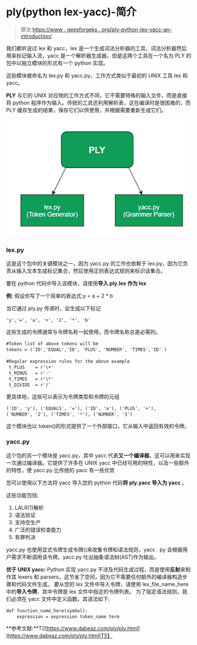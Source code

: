 # ply(python lex-yacc)-简介

> 原文:[https://www . geesforgeks . org/ply-python-lex-yacc-an-introduction/](https://www.geeksforgeeks.org/ply-python-lex-yacc-an-introduction/)

我们都听说过 lex 和 yacc，lex 是一个生成词法分析器的工具，词法分析器然后用来标记输入流，yacc 是一个解析器生成器，但是这两个工具在一个名为 PLY 的包中以独立模块的形式有一个 python 实现。

这些模块被命名为 lex.py 和 yacc.py，工作方式类似于最初的 UNIX 工具 lex 和 yacc。

**PLY** 与它的 UNIX 对应物的工作方式不同，它不需要特殊的输入文件，而是直接将 python 程序作为输入。传统的工具还利用解析表，这在编译时是很困难的，而 PLY 缓存生成的结果，保存它们以供使用，并根据需要重新生成它们。

![PLY components](img/6ed3f65ceb52acc451c752e5be9a4548.png)

### lex.py

这是这个包中的关键模块之一，因为 yacc.py 的工作也依赖于 lex.py，因为它负责从输入文本生成标记集合，然后使用正则表达式规则来标识该集合。

要在 python 代码中导入该模块，请使用**导入 ply.lex 作为 lex**

**例:**
假设你写了一个简单的表达式:y = a + 2 * b

当它通过 ply.py 传递时，会生成以下标记

```
'y','=', 'a', '+', '2', '*', 'b'
```

这些生成的令牌通常与令牌名称一起使用，而令牌名称总是必需的。

```
#Token list of above tokens will be
tokens = ('ID','EQUAL','ID', 'PLUS', 'NUMBER', 'TIMES','ID' )

#Regular expression rules for the above example 
 t_PLUS    = r'\+'
 t_MINUS   = r'-'
 t_TIMES   = r'\*'
 t_DIVIDE  = r'/'
```

更具体地，这些可以表示为令牌类型和令牌的元组

```
('ID', 'y'), ('EQUALS', '='), ('ID', 'a'), ('PLUS', '+'), 
('NUMBER', '2'), ('TIMES', '*'), ('NUMBER', '3')
```

这个模块也以 token()的形式提供了一个外部接口，它从输入中返回有效的令牌。

### yacc.py

这个包的另一个模块是 yacc.py，其中 yacc 代表**又一个编译器**。这可以用来实现一次通过编译器。它提供了许多在 UNIX yacc 中已经可用的特性，以及一些额外的特性，使 yacc.py 比传统的 yacc 有一些优势

您可以使用以下方法将 yacc 导入您的 python 代码**将 ply.yacc 导入为 yacc** 。

这些功能包括:

1.  LALR(1)解析
2.  语法验证
3.  支持空生产
4.  广泛的错误检查能力
5.  有罪判决

yacc.py 也使用显式令牌生成令牌()来收集令牌和语法规则，yacc . py 会根据用户需求不断调用该令牌。yacc.py 吐出抽象语法树(AST)作为输出。

**优于 UNIX yacc:**
Python 实现 yacc.py 不涉及代码生成过程，而是使用**反射**来制作其 lexers 和 parsers，这节省了空间，因为它不需要任何额外的编译器构造步骤和代码文件生成。
要从您的 lex 文件中导入令牌，请使用 lex_file_name_here 中的**导入令牌**，其中令牌是 lex 文件中指定的令牌列表。
为了指定语法规则，我们必须在 yacc 文件中定义函数。其语法如下:

```
def function_name_here(symbol):
    expression = expression token_name term
```

**参考文献:**T2[https://www.dabeaz.com/ply/ply.html](https://www.dabeaz.com/ply/ply.html)T5】